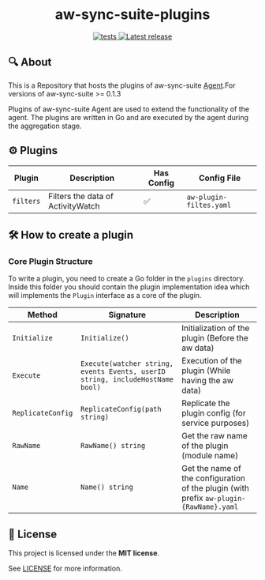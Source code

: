 <h1 align="center">aw-sync-suite-plugins</h1>
<p align="center">

   <a href="https://github.com/phrp720/aw-sync-suite-plugins/actions/workflows/tests.yaml?query=branch%3Amain">
    <img title="Tests" src="https://github.com/phrp720/aw-sync-suite-plugins/actions/workflows/tests.yaml/badge.svg?branch=main" alt="tests"/>
  </a>

  <a href="https://github.com/phrp720/aw-sync-suite-plugins/releases">
    <img title="Latest release" src="https://img.shields.io/github/v/release/phrp720/aw-sync-suite-plugins" alt="Latest release">
  </a>
</p>

## 🔍 About
This is a Repository that hosts the plugins of aw-sync-suite [Agent](https://github.com/phrp720/aw-sync-suite/blob/master/aw-sync-agent/README.md).For versions of aw-sync-suite  >= 0.1.3

Plugins of aw-sync-suite Agent are used to extend the functionality of the agent. The plugins are written in Go and are executed by the agent during the aggregation stage.

## ⚙️ Plugins


| Plugin    | Description                       | Has Config | Config File             |
|-----------|-----------------------------------|------------|-------------------------|
| `filters` | Filters the data of ActivityWatch | ✅          | `aw-plugin-filtes.yaml` |



## 🛠️ How to create a plugin

### Core Plugin Structure

To write a plugin, you need to create a Go folder in the `plugins` directory.
Inside this  folder you should contain the plugin implementation idea which will implements the `Plugin` interface as a core of the plugin.



| Method            | Signature                                                                     | Description                                                                             |
|-------------------|-------------------------------------------------------------------------------|-----------------------------------------------------------------------------------------|
| `Initialize`      | `Initialize()`                                                                | Initialization of the plugin  (Before the aw data)                                      |
| `Execute`         | `Execute(watcher string, events Events, userID string, includeHostName bool)` | Execution of the plugin (While having the aw data)                                      |
| `ReplicateConfig` | `ReplicateConfig(path string)`                                                | Replicate the plugin config (for service purposes)                                      |
| `RawName`         | `RawName() string`                                                            | Get the raw name of the plugin (module name)                                            |
| `Name`            | `Name() string`                                                               | Get the name of the configuration of the plugin (with prefix `aw-plugin-{RawName}.yaml` |


## 📝 License

This project is licensed under the **MIT license**.

See [LICENSE](https://github.com/phrp720/aw-sync-suite/blob/master/LICENSE) for more information.
